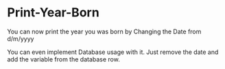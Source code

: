 # Print-Year-Born

You can now print the year you was born by Changing the Date from   d/m/yyyy

You can even implement Database usage with it. Just remove the date and add the variable from the database row.
